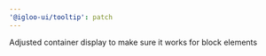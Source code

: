 ```yaml
---
'@igloo-ui/tooltip': patch
---
```


Adjusted container display to make sure it works for block elements
